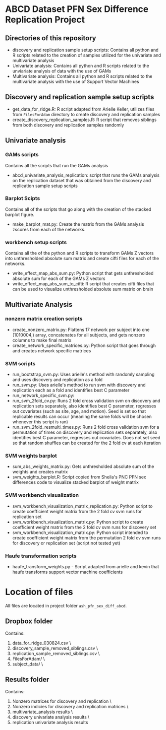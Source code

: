# ABCD Dataset PFN Sex Difference Replication Project

## Directories of this repository
- discovery and replication sample setup scripts: Contains all python and R scripts related to the creation of samples utilized for the univariate and multivariate analysis 
- Univariate analysis: Contains all python and R scripts related to the unviariate analysis of data with the use of GAMs
- Multivariate analysis: Contains all python and R scripts related to the multivariate analysis with the use of Support Vector Machines

## Discovery and replication sample setup scripts
- get_data_for_ridge.R: R script adapted from Arielle Keller, utilizes files from `FilesForAdam` directory to create discovery and replication samples 
- create_discovery_replication_samples.R: R script that removes siblings from both discovery and replication samples randomly

## Univariate analysis
### GAMs scripts
Contains all the scripts that run the GAMs analysis
- abcd_univariate_analysis_replication: script that runs the GAMs analysis on the replication dataset that was obtained from the discovery and replication sample setup scripts

### Barplot Scipts
Contains all of the scripts that go along with the creation of the stacked barplot figure.
- make_barplot_mat.py: Create the matrix from the GAMs analysis zscores from each of the networks.

### workbench setup scripts
Contains all the of the python and R scripts to transform GAMs Z vectors into unthresholded absolute sum matrix and create cifti files for each of the networks.
- write_effect_map_abs_sum.py: Python script that gets unthresholded absolute sum for each of the GAMs Z vectors 
- write_effect_map_abs_sum_to_cifti: R script that creates cifti files that can be used to visualize unthresholded absolute sum matrix on brain

## Multivariate Analysis
### nonzero matrix creation scripts
- create_nonzero_matrix.py: Flattens 17 network per subject into one (1010004,) array, concatenates for all subjects, and gets nonzero columns to make final matrix
- create_network_specific_matrices.py: Python script that goes through and creates network specific matrices

### SVM scripts
- run_bootstrap_svm.py: Uses arielle's method with  randomly sampling and uses discovery and replication as a fold
- run_svm.py: Uses arielle's method to run svm with discovery and replication each as a fold and identifies best C parameter
- run_network_specific_svm.py: 
- run_svm_2fold_cv.py: Runs 2 fold cross validation svm on discovery and replication sets separately, also identifies best C parameter, regresses out covariates (such as site, age, and motion). Seed is set so that replicable results can occur (meaning the same folds will be chosen whenever this script is ran)
- run_svm_2fold_resmulti_times.py: Runs 2 fold cross validation svm for a permutation of times on discovery and replication sets separately, also identifies best C parameter, regresses out covariates. Does not set seed so that random shuffles can be created for the 2 fold cv at each iteration

### SVM weights barplot
- sum_abs_weights_matrix.py: Gets unthresholded absolute sum of the weights and creates matrix
- svm_weights_barplot.R: Script copied from Sheila's PNC PFN sex differences code to visualize stacked barplot of weight matrix

### SVM workbench visualization
- svm_workbench_visualization_matrix_replication.py: Python script to create coefficient weight matrix from the 2 fold cv svm runs for replication set
- svm_workbench_visualization_matrix.py: Python script to create coefficient weight matrix from the 2 fold cv svm runs for discovery set
- svm_workbench_visualization_matrix.py: Python script intended to create coefficient weight matrix from the permutation 2 fold cv svm runs for discovery or replication set (script not tested yet)

### Haufe transformation scripts
- haufe_transform_weights.py - Script adapted from arielle and kevin that haufe transforms support vector machine coefficients


# Location of files
All files are located in project folder `ash_pfn_sex_diff_abcd`.

## Dropbox folder
Contains:
1. data_for_ridge_030824.csv \\
2. discovery_sample_removed_siblings.csv \\
3. replication_sample_removed_siblings.csv \\
4. FilesForAdam/ \\
5. subject_data/ \\

## Results folder
Contains: 
1. Nonzero matrices for discovery and replication \\
2. Nonzero indicies for discovery and replication matrices \\
3. multivariate_analysis results \\
4. discovery univariate analysis results \\
5. replication univariate analysis results

